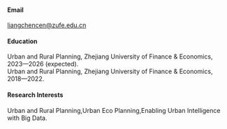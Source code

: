 
#### Email
liangchencen@zufe.edu.cn

#### Education
Urban and Rural Planning, Zhejiang University of Finance & Economics, 2023—2026 (expected).\
Urban and Rural Planning, Zhejiang University of Finance & Economics, 2018—2022.

#### Research Interests
Urban and Rural Planning,Urban Eco Planning,Enabling Urban Intelligence with Big Data.
